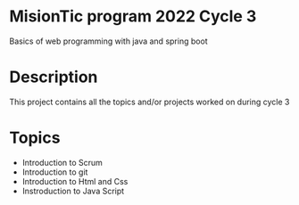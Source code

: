 # MisionTic program 2022 Cycle 3

Basics of web programming with java and spring boot

# Description

This project contains all the topics and/or projects worked on during cycle 3

# Topics

- Introduction to Scrum
- Introduction to git
- Introduction to Html and Css
- Instroduction to Java Script

